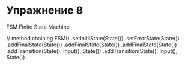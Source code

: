 Упражнение 8
===

FSM
Finite State Machine

// method chaining
FSM()
	.setInitilState(State())
	.setErrorState(State())
	.addFinalState(State())
	.addFinalState(State())
	.addFinalState(State())
	.addTransition(State(), Input(), State())
	.addTransition(State(), Input(), State())
